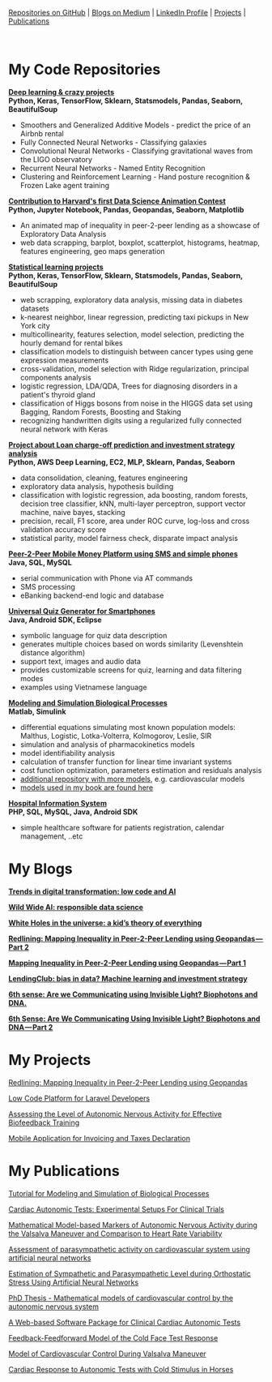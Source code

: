 
[Repositories on GitHub](#my-code-repositories) |  [Blogs on Medium](#my-blogs) | [LinkedIn Profile](https://www.linkedin.com/in/michelkana/) | [Projects](#my-projects) | [Publications](#my-publications)

<br>

# My Code Repositories

**[Deep learning & crazy projects](https://github.com/michelkana/Deep-learning-projects)**
<br>**Python, Keras, TensorFlow, Sklearn, Statsmodels, Pandas, Seaborn, BeautifulSoup**<br>
- Smoothers and Generalized Additive Models - predict the price of an Airbnb rental
- Fully Connected Neural Networks - Classifying galaxies
- Convolutional Neural Networks - Classifying gravitational waves from the LIGO observatory
- Recurrent Neural Networks - Named Entity Recognition
- Clustering and Reinforcement Learning - Hand posture recognition & Frozen Lake agent training


**[Contribution to Harvard's first Data Science Animation Contest](https://github.com/michelkana/Harvard-DS-Animation)** 
<br>**Python, Jupyter Notebook, Pandas, Geopandas, Seaborn, Matplotlib**<br> 
- An animated map of inequality in peer-2-peer lending as a showcase of Exploratory Data Analysis
- web data scrapping, barplot, boxplot, scatterplot, histograms, heatmap, features engineering, geo maps generation


**[Statistical learning projects](https://github.com/michelkana/Statistical-Learning-Projects)**
<br>**Python, Keras, TensorFlow, Sklearn, Statsmodels, Pandas, Seaborn, BeautifulSoup**<br>
- web scrapping, exploratory data analysis, missing data in diabetes datasets
- k-nearest neighbor, linear regression, predicting taxi pickups in New York city
- multicollinearity, features selection, model selection, predicting the hourly demand for rental bikes
- classification models to distinguish between cancer types using gene expression measurements
- cross-validation, model selection with Ridge regularization, principal components analysis
- logistic regression, LDA/QDA, Trees for diagnosing disorders in a patient's thyroid gland
- classification of Higgs bosons from noise in the HIGGS data set using Bagging, Random Forests, Boosting and Staking
- recognizing handwritten digits using a regularized fully connected neural network with Keras


**[Project about Loan charge-off prediction and investment strategy analysis](https://github.com/michelkana/lendingclub)**
<br>**Python, AWS Deep Learning, EC2, MLP, Sklearn, Pandas, Seaborn**<br>
- data consolidation, cleaning, features engineering
- exploratory data analysis, hypothesis building
- classification with logistic regression, ada boosting, random forests, decision tree classifier, kNN, multi-layer perceptron, support vector machine, naive bayes, stacking
- precision, recall, F1 score, area under ROC curve, log-loss and cross validation accuracy score
- statistical parity, model fairness check, disparate impact analysis



**[Peer-2-Peer Mobile Money Platform using SMS and simple phones](https://github.com/michelkana/SMS-mobile-money-platform)**
<br>**Java, SQL, MySQL**<br>
- serial communication with Phone via AT commands
- SMS processing
- eBanking backend-end logic and database



**[Universal Quiz Generator for Smartphones](https://github.com/michelkana/Universal-Quiz-Generator)**
<br>**Java, Android SDK, Eclipse**<br>
- symbolic language for quiz data description
- generates multiple choices based on words similarity (Levenshtein distance algorithm)
- support text, images and audio data
- provides customizable screens for quiz, learning and data filtering modes
- examples using Vietnamese language



**[Modeling and Simulation Biological Processes](https://github.com/michelkana/17ABBMS-Modelling-and-Simulation-Course)**
<br>**Matlab, Simulink**<br>
- differential equations simulating most known population models: Malthus, Logistic, Lotka-Volterra, Kolmogorov, Leslie, SIR
- simulation and analysis of pharmacokinetics models
- model identifiability analysis
- calculation of transfer function for linear time invariant systems
- cost function optimization, parameters estimation and residuals analysis
- [additional repository with more models](https://github.com/michelkana/17PBBMS-Modelling-and-Simulation-Lab), e.g. cardiovascular models
- [models used in my book are found here](https://github.com/michelkana/Modeling-Tutorial)



**[Hospital Information System](https://github.com/michelkana/17PBINIS-Hospital-Information-System-Lab)**
<br>**PHP, SQL, MySQL, Java, Android SDK**<br>
- simple healthcare software for patients registration, calendar management, ..etc



# My Blogs

**[Trends in digital transformation: low code and AI](https://www.linkedin.com/pulse/trends-digital-transformation-low-code-ai-michel-kana-phd)**
<br>

**[Wild Wide AI: responsible data science](https://towardsdatascience.com/wild-wide-ai-responsible-data-science-16b860e1efe9)**
<br>

**[White Holes in the universe: a kid’s theory of everything](https://medium.com/@michel.kana/white-holes-a-kids-theory-of-everything-e7c435d35d67)**
<br>

**[Redlining: Mapping Inequality in Peer-2-Peer Lending using Geopandas — Part 2](https://towardsdatascience.com/redlining-mapping-inequality-in-peer-2-peer-lending-using-geopandas-part-2-9d8af584df0b)**


**[Mapping Inequality in Peer-2-Peer Lending using Geopandas — Part 1](https://towardsdatascience.com/mapping-inequality-in-peer-2-peer-lending-using-geopandas-part-1-b8c7f883d1ba)**

**[LendingClub: bias in data? Machine learning and investment strategy](https://medium.com/@michel.kana/lendingclub-bias-in-data-machine-learning-and-investment-strategy-3a3bd1c65f0)**

**[6th sense: Are we Communicating using Invisible Light? Biophotons and DNA.](https://medium.com/@michel.kana/6th-sense-are-we-communicating-using-invisible-light-biophotons-and-dna-847c13edae4f)**

**[6th Sense: Are We Communicating Using Invisible Light? Biophotons and DNA — Part 2](https://medium.com/@michel.kana/6th-sense-are-we-communicating-using-invisible-light-biophotons-and-dna-part-2-1166bed3a852)**

# My Projects

[Redlining: Mapping Inequality in Peer-2-Peer Lending using Geopandas](https://towardsdatascience.com/mapping-inequality-in-peer-2-peer-lending-using-geopandas-part-1-b8c7f883d1ba)

[Low Code Platform for Laravel Developers](https://www.digintu.tech/)

[Assessing the Level of Autonomic Nervous Activity for Effective Biofeedback Training](https://arxiv.org/abs/1902.05845)

[Mobile Application for Invoicing and Taxes Declaration](https://play.google.com/store/apps/details?id=eu.unicornsystems.osvc&hl=en)

# My Publications

[Tutorial for Modeling and Simulation of Biological Processes](https://www.amazon.com/dp/B07MRFH8ZW)

[Cardiac Autonomic Tests: Experimental Setups For Clinical Trials](https://t.co/75WjCYu7X6)

[Mathematical Model-based Markers of Autonomic Nervous Activity during the Valsalva Maneuver and Comparison to Heart Rate Variability](http://www.sciencedirect.com/science/article/pii/S1746809411000413)

[Assessment of parasympathetic activity on cardiovascular system using artificial neural networks](http://www.medvik.cz/bmc/view.do?cgid=858999&ctype=iso)

[Estimation of Sympathetic and Parasympathetic Level during Orthostatic Stress Using Artificial Neural Networks](http://link.springer.com/chapter/10.1007%2F978-3-642-05022-0_73)

[PhD Thesis - Mathematical models of cardiovascular control by the autonomic nervous system](https://arxiv.org/abs/1901.05071)

[A Web-based Software Package for Clinical Cardiac Autonomic Tests](http://ieeexplore.ieee.org/xpl/login.jsp?tp=&arnumber=5302045&url=http%3A%2F%2Fieeexplore.ieee.org%2Fxpls%2Fabs_all.jsp%3Farnumber%3D5302045)

[Feedback-Feedforward Model of the Cold Face Test Response](http://link.springer.com/chapter/10.1007%2F978-3-642-03882-2_430)

[Model of Cardiovascular Control During Valsalva Maneuver](http://ieeexplore.ieee.org/xpl/login.jsp?tp=&arnumber=5394408&url=http%3A%2F%2Fieeexplore.ieee.org%2Fxpls%2Fabs_all.jsp%3Farnumber%3D5394408)

[Cardiac Response to Autonomic Tests with Cold Stimulus in Horses](https://www.muni.cz/research/publications/860044)
